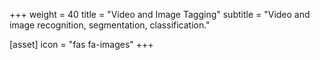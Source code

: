 +++
weight = 40
title = "Video and Image Tagging"
subtitle = "Video and image recognition, segmentation, classification."


[asset]
  icon = "fas fa-images"
+++
